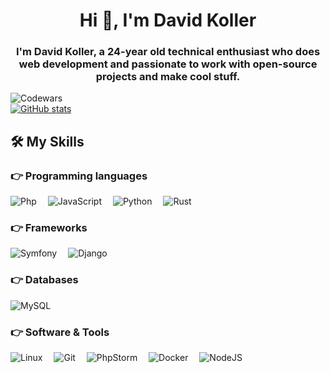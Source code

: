 <h1 align="center">Hi 👋, I'm David Koller</h1>
<h3 align="center">I'm David Koller, a 24-year old technical enthusiast who does web development and passionate to work with open-source projects and make cool stuff.</h3>

![Codewars](https://www.codewars.com/users/spieles21/badges/large)  
[![GitHub stats](https://github-readme-stats.vercel.app/api?username=spieles21&show_icons=true)](https://github.com/anuraghazra/github-readme-stats)




## 🛠️ My Skills

### 👉 Programming languages
![Php](https://img.shields.io/badge/Php-F90298?style=for-the-badge&logo=php&logoColor=white)&emsp;
![JavaScript](https://img.shields.io/badge/JavaScript-f0db4f?style=for-the-badge&logo=javascript&logoColor=black)&emsp;
![Python](https://img.shields.io/badge/Python-FFD43B?style=for-the-badge&logo=python&logoColor=darkgreen)&emsp;
![Rust](https://img.shields.io/badge/Rust-AF6F4A?style=for-the-badge&logo=rust&logoColor=white)&emsp;

### 👉 Frameworks
![Symfony](https://img.shields.io/badge/Symfony-100000?style=for-the-badge&logo=symfony&logoColor=white)&emsp;
![Django](https://img.shields.io/badge/Django-0C4B33?style=for-the-badge&logo=django&logoColor=white)&emsp;


### 👉 Databases
![MySQL](https://img.shields.io/badge/MySQL-00000F?style=for-the-badge&logo=mysql&logoColor=white)&emsp;

 ### 👉 Software & Tools
 
![Linux](https://img.shields.io/badge/Linux-100000?style=for-the-badge&logo=linux&logoColor=white)&emsp;
![Git](https://img.shields.io/badge/Git-F05032?style=for-the-badge&logo=git&logoColor=white)&emsp;
![PhpStorm](https://img.shields.io/badge/PhpStorm-0078D4?style=for-the-badge&logo=phpstorm&logoColor=white)&emsp;
![Docker](https://img.shields.io/badge/Docker-2CA5E0?style=for-the-badge&logo=docker&logoColor=white)&emsp;
![NodeJS](https://img.shields.io/badge/Node.JS-43853D?style=for-the-badge&logo=node.js&logoColor=white)&emsp;
 
<!-- <p align="center"><img src="https://media.giphy.com/media/QaMcXSekUWx7aogAUr/giphy.gif" width="30" />&nbsp;Git profile Trophies</p><br>
<img src="https://github-profile-trophy.vercel.app/?username=spieles21&theme=gruvbox" /> -->
